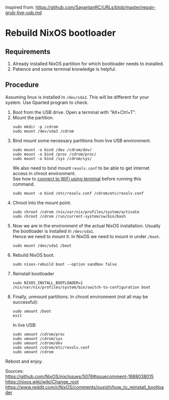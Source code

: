Inspired from: https://github.com/SayantanRC/URLs/blob/master/repair-grub-live-usb.md

# Rebuild NixOS bootloader

## Requirements
1. Already installed NixOS partition for which bootloader needs to installed.  
2. Patience and some terminal knowledge is helpful.  

## Procedure

Assuming linux is installed in `/dev/sda3`. This will be different for your system. Use Gparted program to check.

1. Boot from the USB drive. Open a terminal with "Alt+Ctrl+T".  
2. Mount the partition.
   ```
   sudo mkdir -p /cdrom
   sudo mount /dev/sda3 /cdrom
   ```
3. Bind mount some necessary partitions from live USB environment.
   ```
   sudo mount -o bind /dev /cdrom/dev/
   sudo mount -o bind /proc /cdrom/proc/
   sudo mount -o bind /sys /cdrom/sys/
   ```
   We also need to bind mount `resolv.conf` to be able to get internet access in chroot environment.  
   See how to [connect to WiFi using terminal](https://github.com/SayantanRC/URLs/blob/master/Connect%20to%20wifi%20using%20terminal.md) before running this command.
   ```
   sudo mount -o bind /etc/resolv.conf /cdrom/etc/resolv.conf
   ```
5. Chroot into the mount point.  
   ```
   sudo chroot /cdrom /nix/var/nix/profiles/system/activate
   sudo chroot /cdrom /run/current-system/sw/bin/bash
   ```
6. Now we are in the environment of the actual NixOS installation. Usually the bootloader is installed in `/dev/sda1`.  
   Hence we need to mount it. In NixOS we need to mount in under `/boot`.  
   ```
   sudo mount /dev/sda1 /boot
   ```
7. Rebuild NixOS boot.
   ```
   sudo nixos-rebuild boot --option sandbox false
   ```
8. Reinstall bootloader
   ```
   sudo NIXOS_INSTALL_BOOTLOADER=1 /nix/var/nix/profiles/system/bin/switch-to-configuration boot
   ```
9. Finally, unmount partitions. In chroot environment (not all may be successful):  
   ```
   sudo umount /boot
   exit
   ```
   In live USB:  
   ```
   sudo umount /cdrom/proc
   sudo umount /cdrom/sys
   sudo umount /cdrom/dev
   sudo umount /cdrom/etc/resolv.conf
   sudo umount /cdrom
   ```


Reboot and enjoy.  

Sources:  
https://github.com/NixOS/nix/issues/5076#issuecomment-1688038015  
https://nixos.wiki/wiki/Change_root  
https://www.reddit.com/r/NixOS/comments/ouxjzh/how_to_reinstall_bootloader  
